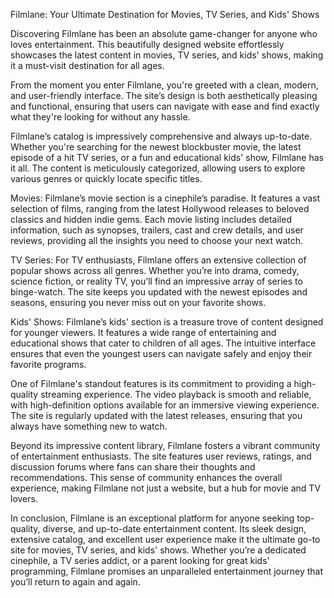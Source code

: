 Filmlane: Your Ultimate Destination for Movies, TV Series, and Kids' Shows

Discovering Filmlane has been an absolute game-changer for anyone who loves entertainment. This beautifully designed website effortlessly showcases the latest content in movies, TV series, and kids' shows, making it a must-visit destination for all ages.

From the moment you enter Filmlane, you're greeted with a clean, modern, and user-friendly interface. The site’s design is both aesthetically pleasing and functional, ensuring that users can navigate with ease and find exactly what they're looking for without any hassle.

Filmlane’s catalog is impressively comprehensive and always up-to-date. Whether you're searching for the newest blockbuster movie, the latest episode of a hit TV series, or a fun and educational kids' show, Filmlane has it all. The content is meticulously categorized, allowing users to explore various genres or quickly locate specific titles.

Movies: Filmlane’s movie section is a cinephile’s paradise. It features a vast selection of films, ranging from the latest Hollywood releases to beloved classics and hidden indie gems. Each movie listing includes detailed information, such as synopses, trailers, cast and crew details, and user reviews, providing all the insights you need to choose your next watch.

TV Series: For TV enthusiasts, Filmlane offers an extensive collection of popular shows across all genres. Whether you’re into drama, comedy, science fiction, or reality TV, you’ll find an impressive array of series to binge-watch. The site keeps you updated with the newest episodes and seasons, ensuring you never miss out on your favorite shows.

Kids' Shows: Filmlane’s kids' section is a treasure trove of content designed for younger viewers. It features a wide range of entertaining and educational shows that cater to children of all ages. The intuitive interface ensures that even the youngest users can navigate safely and enjoy their favorite programs.

One of Filmlane's standout features is its commitment to providing a high-quality streaming experience. The video playback is smooth and reliable, with high-definition options available for an immersive viewing experience. The site is regularly updated with the latest releases, ensuring that you always have something new to watch.

Beyond its impressive content library, Filmlane fosters a vibrant community of entertainment enthusiasts. The site features user reviews, ratings, and discussion forums where fans can share their thoughts and recommendations. This sense of community enhances the overall experience, making Filmlane not just a website, but a hub for movie and TV lovers.

In conclusion, Filmlane is an exceptional platform for anyone seeking top-quality, diverse, and up-to-date entertainment content. Its sleek design, extensive catalog, and excellent user experience make it the ultimate go-to site for movies, TV series, and kids' shows. Whether you’re a dedicated cinephile, a TV series addict, or a parent looking for great kids' programming, Filmlane promises an unparalleled entertainment journey that you’ll return to again and again.
